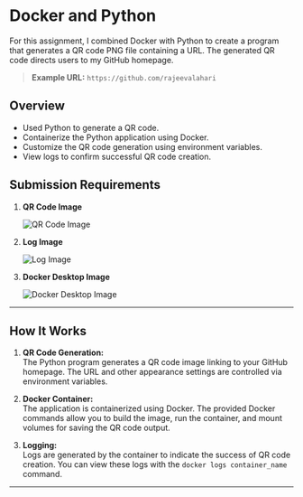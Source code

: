 # Docker and Python

For this assignment, I combined Docker with Python to create a program that generates a QR code PNG file containing a URL. The generated QR code directs users to my GitHub homepage.

> **Example URL:** `https://github.com/rajeevalahari`

## Overview

- Used Python to generate a QR code.
- Containerize the Python application using Docker.
- Customize the QR code generation using environment variables.
- View logs to confirm successful QR code creation.

## Submission Requirements

1. **QR Code Image**

   ![QR Code Image](images/QRCode_20250401221949.png)

2. **Log Image**

   ![Log Image](images/Screenshotl.png)

3. **Docker Desktop Image**

   ![Docker Desktop Image](images/Screenshotd.png)

---

## How It Works

1. **QR Code Generation:**  
   The Python program generates a QR code image linking to your GitHub homepage. The URL and other appearance settings are controlled via environment variables.

2. **Docker Container:**  
   The application is containerized using Docker. The provided Docker commands allow you to build the image, run the container, and mount volumes for saving the QR code output.

3. **Logging:**  
   Logs are generated by the container to indicate the success of QR code creation. You can view these logs with the `docker logs container_name` command.

---